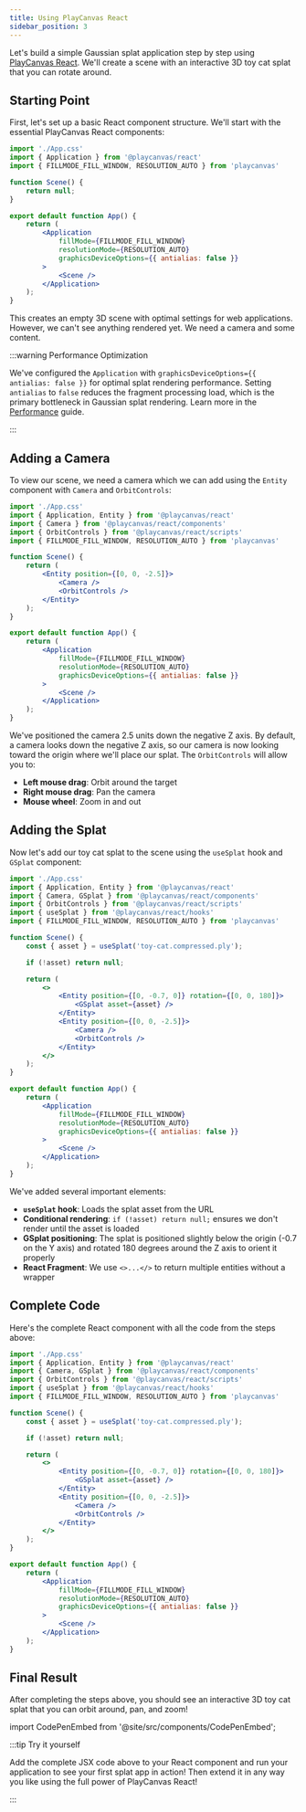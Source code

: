 ```yaml
---
title: Using PlayCanvas React
sidebar_position: 3
---
```


Let's build a simple Gaussian splat application step by step using [PlayCanvas React](/user-manual/playcanvas-react). We'll create a scene with an interactive 3D toy cat splat that you can rotate around.

## Starting Point

First, let's set up a basic React component structure. We'll start with the essential PlayCanvas React components:

```jsx
import './App.css'
import { Application } from '@playcanvas/react'
import { FILLMODE_FILL_WINDOW, RESOLUTION_AUTO } from 'playcanvas'

function Scene() {
    return null;
}

export default function App() {
    return (
        <Application
            fillMode={FILLMODE_FILL_WINDOW}
            resolutionMode={RESOLUTION_AUTO}
            graphicsDeviceOptions={{ antialias: false }}
        >
            <Scene />
        </Application>
    );
}
```

This creates an empty 3D scene with optimal settings for web applications. However, we can't see anything rendered yet. We need a camera and some content.

:::warning Performance Optimization

We've configured the `Application` with `graphicsDeviceOptions={{ antialias: false }}` for optimal splat rendering performance. Setting `antialias` to `false` reduces the fragment processing load, which is the primary bottleneck in Gaussian splat rendering. Learn more in the [Performance](../engine-features/performance.md) guide.

:::

## Adding a Camera

To view our scene, we need a camera which we can add using the `Entity` component with `Camera` and `OrbitControls`:

```jsx {3-4,8-13}
import './App.css'
import { Application, Entity } from '@playcanvas/react'
import { Camera } from '@playcanvas/react/components'
import { OrbitControls } from '@playcanvas/react/scripts'
import { FILLMODE_FILL_WINDOW, RESOLUTION_AUTO } from 'playcanvas'

function Scene() {
    return (
        <Entity position={[0, 0, -2.5]}>
            <Camera />
            <OrbitControls />
        </Entity>
    );
}

export default function App() {
    return (
        <Application
            fillMode={FILLMODE_FILL_WINDOW}
            resolutionMode={RESOLUTION_AUTO}
            graphicsDeviceOptions={{ antialias: false }}
        >
            <Scene />
        </Application>
    );
}
```

We've positioned the camera 2.5 units down the negative Z axis. By default, a camera looks down the negative Z axis, so our camera is now looking toward the origin where we'll place our splat. The `OrbitControls` will allow you to:

- **Left mouse drag**: Orbit around the target
- **Right mouse drag**: Pan the camera
- **Mouse wheel**: Zoom in and out

## Adding the Splat

Now let's add our toy cat splat to the scene using the `useSplat` hook and `GSplat` component:

```jsx {3,5,9-11,15-17}
import './App.css'
import { Application, Entity } from '@playcanvas/react'
import { Camera, GSplat } from '@playcanvas/react/components'
import { OrbitControls } from '@playcanvas/react/scripts'
import { useSplat } from '@playcanvas/react/hooks'
import { FILLMODE_FILL_WINDOW, RESOLUTION_AUTO } from 'playcanvas'

function Scene() {
    const { asset } = useSplat('toy-cat.compressed.ply');

    if (!asset) return null;

    return (
        <>
            <Entity position={[0, -0.7, 0]} rotation={[0, 0, 180]}>
                <GSplat asset={asset} />
            </Entity>
            <Entity position={[0, 0, -2.5]}>
                <Camera />
                <OrbitControls />
            </Entity>
        </>
    );
}

export default function App() {
    return (
        <Application
            fillMode={FILLMODE_FILL_WINDOW}
            resolutionMode={RESOLUTION_AUTO}
            graphicsDeviceOptions={{ antialias: false }}
        >
            <Scene />
        </Application>
    );
}
```

We've added several important elements:

- **`useSplat` hook**: Loads the splat asset from the URL
- **Conditional rendering**: `if (!asset) return null;` ensures we don't render until the asset is loaded
- **GSplat positioning**: The splat is positioned slightly below the origin (-0.7 on the Y axis) and rotated 180 degrees around the Z axis to orient it properly
- **React Fragment**: We use `<>...</>` to return multiple entities without a wrapper

## Complete Code

Here's the complete React component with all the code from the steps above:

```jsx
import './App.css'
import { Application, Entity } from '@playcanvas/react'
import { Camera, GSplat } from '@playcanvas/react/components'
import { OrbitControls } from '@playcanvas/react/scripts'
import { useSplat } from '@playcanvas/react/hooks'
import { FILLMODE_FILL_WINDOW, RESOLUTION_AUTO } from 'playcanvas'

function Scene() {
    const { asset } = useSplat('toy-cat.compressed.ply');

    if (!asset) return null;

    return (
        <>
            <Entity position={[0, -0.7, 0]} rotation={[0, 0, 180]}>
                <GSplat asset={asset} />
            </Entity>
            <Entity position={[0, 0, -2.5]}>
                <Camera />
                <OrbitControls />
            </Entity>
        </>
    );
}

export default function App() {
    return (
        <Application
            fillMode={FILLMODE_FILL_WINDOW}
            resolutionMode={RESOLUTION_AUTO}
            graphicsDeviceOptions={{ antialias: false }}
        >
            <Scene />
        </Application>
    );
}
```

## Final Result

After completing the steps above, you should see an interactive 3D toy cat splat that you can orbit around, pan, and zoom!

import CodePenEmbed from '@site/src/components/CodePenEmbed';

<CodePenEmbed id="MYgGZax" title="<pc-splat> example" />

:::tip Try it yourself

Add the complete JSX code above to your React component and run your application to see your first splat app in action! Then extend it in any way you like using the full power of PlayCanvas React!

:::

